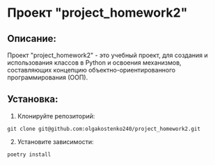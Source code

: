 # Проект "project_homework2"

## Описание:

Проект "project_homework2" - это учебный проект, для создания и использования классов в Python и освоения механизмов, составляющих концепцию объектно-ориентированного программирования (ООП).

## Установка:

1. Клонируйте репозиторий:
```
git clone git@github.com:olgakostenko240/project_homework2.git
```

2. Установите зависимости:
```
poetry install
```
